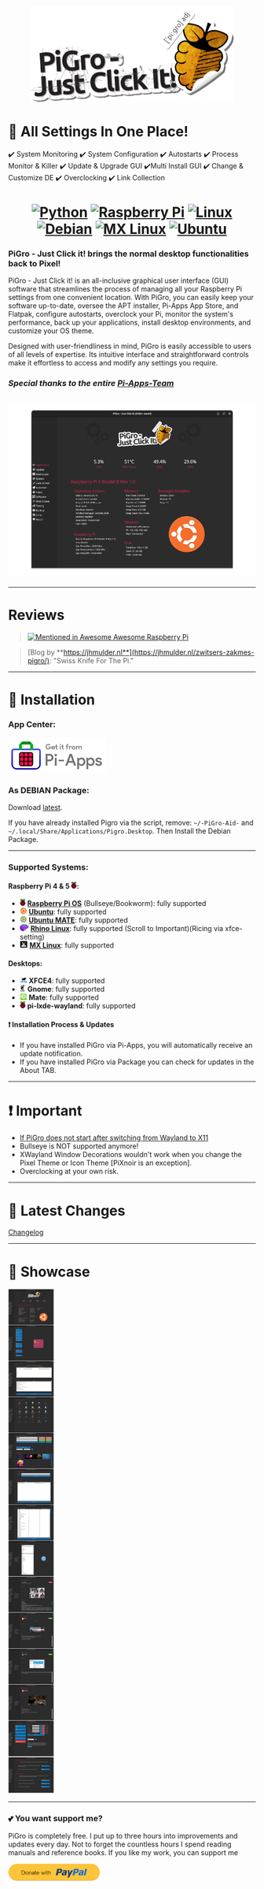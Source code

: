 <div align="center">
  <img src="https://github.com/actionschnitzel/tingsandstuff/raw/main/9/proglogo.png" alt="Bildbeschreibung">
</div>

# :bento: All Settings In One Place!

:heavy_check_mark: System Monitoring :heavy_check_mark: System Configuration :heavy_check_mark: Autostarts :heavy_check_mark: Process Monitor & Killer
:heavy_check_mark: Update & Upgrade GUI :heavy_check_mark:Multi Install GUI :heavy_check_mark: Change & Customize DE :heavy_check_mark: Overclocking
:heavy_check_mark: Link Collection

<h1 align="center">
  <a href="https://example.com/python"><img src="https://img.shields.io/badge/python-3670A0?style=for-the-badge&logo=python&logoColor=ffdd54" alt="Python"></a>
  <a href="https://example.com/raspberry-pi"><img src="https://img.shields.io/badge/-RaspberryPi-C51A4A?style=for-the-badge&logo=Raspberry-Pi" alt="Raspberry Pi"></a>
  <a href="https://example.com/linux"><img src="https://img.shields.io/badge/Linux-FCC624?style=for-the-badge&logo=linux&logoColor=black" alt="Linux"></a>
  <a href="https://example.com/debian"><img src="https://img.shields.io/badge/Debian-D70A53?style=for-the-badge&logo=debian&logoColor=white" alt="Debian"></a>
  <a href="https://example.com/mx-linux"><img src="https://img.shields.io/badge/-MX%20Linux-%23000000?style=for-the-badge&logo=MXlinux&logoColor=white" alt="MX Linux"></a>
  <a href="https://example.com/ubuntu"><img src="https://img.shields.io/badge/Ubuntu-E95420?style=for-the-badge&logo=ubuntu&logoColor=white" alt="Ubuntu"></a>
</h1>

### PiGro - Just Click it! brings the normal desktop functionalities back to Pixel!

PiGro - Just Click it! is an all-inclusive graphical user interface (GUI) software that streamlines the process of managing all your Raspberry Pi settings from one convenient location. With PiGro, you can easily keep your software up-to-date, oversee the APT installer, Pi-Apps App Store, and Flatpak, configure autostarts, overclock your Pi, monitor the system's performance, back up your applications, install desktop environments, and customize your OS theme.

Designed with user-friendliness in mind, PiGro is easily accessible to users of all levels of expertise. Its intuitive interface and straightforward controls make it effortless to access and modify any settings you require.


### **_Special thanks to the entire [Pi-Apps-Team](https://github.com/Botspot/pi-apps)_**

## ![HEADER2](https://github.com/actionschnitzel/tingsandstuff/blob/main/pigro_24_gihub.png?raw=true)

---

# Reviews
> [![Mentioned in Awesome Awesome Raspberry Pi](https://awesome.re/mentioned-badge-flat.svg)](https://github.com//thibmaek/awesome-raspberry-pi?tab=readme-ov-file)


> [Blog by **https://jhmulder.nl**](https://jhmulder.nl/zwitsers-zakmes-pigro/): "Swiss Knife For The Pi."

---

# :floppy_disk: Installation

### App Center:

[![badge](https://github.com/Botspot/pi-apps/blob/master/icons/badge-light.png?raw=true)](https://github.com/Botspot/pi-apps)

### As DEBIAN Package:

Download [latest](https://github.com/actionschnitzel/PiGro-Aid-/releases).

If you have already installed Pigro via the script, remove: `~/-PiGro-Aid-` and `~/.local/Share/Applications/Pigro.Desktop`. Then Install the Debian Package.

---

### Supported Systems:

#### Raspberry Pi 4 & 5 <img src="https://raw.githubusercontent.com/actionschnitzel/PiGro-Aid-/data/Distros/Raspberry_Pi_Logo.svg" height="14">:

- <img src="https://raw.githubusercontent.com/actionschnitzel/PiGro-Aid-/data/Distros/Raspberry_Pi_Logo.svg" height="14"> [**Raspberry Pi OS**](https://www.raspberrypi.com/software/operating-systems/) (Bullseye/Bookworm): <span style="color:var(--success-dark);">fully supported</span>
- <img src="https://raw.githubusercontent.com/actionschnitzel/PiGro-Aid-/data/Distros/UbuntuCoF.svg" height="14"> [**Ubuntu**](https://ubuntu.com/download/raspberry-pi): <span style="color:var(--success-dark);">fully supported</span>
- <img src="https://raw.githubusercontent.com/actionschnitzel/PiGro-Aid-/data/Distros/Ubuntu_MATE_rondel_logo.svg" height="14"> [**Ubuntu MATE**](https://ubuntu-mate.org/download/): <span style="color:var(--warn-dark);">fully supported</span>
- <img src="https://raw.githubusercontent.com/actionschnitzel/tingsandstuff/f903f9ce59da1419b02664fd416e546cb66e7793/rhino.svg" height="14"> [**Rhino Linux**](https://rhinolinux.org/): <span style="color:var(--warn-dark);">fully supported (Scroll to Important)(Ricing via xfce-setting)</span>
- <img src="https://raw.githubusercontent.com/actionschnitzel/PiGro-Aid-/data/Distros/MX_Linux_logo.svg" height="14"> [**MX Linux**](https://mxlinux.org/): <span style="color:var(--warn-dark);">fully supported</span>

#### Desktops:

- <img src="https://raw.githubusercontent.com/actionschnitzel/PiGro-Aid-/data/Distros/Xfce_logo.svg" height="14"> **XFCE4**: <span style="color:var(--warn-dark);">fully supported</span>
- <img src="https://raw.githubusercontent.com/actionschnitzel/PiGro-Aid-/data/Distros/Gnomelogo.svg" height="14"> **Gnome**: <span style="color:var(--warn-dark);">fully supported</span>
- <img src="https://raw.githubusercontent.com/actionschnitzel/PiGro-Aid-/data/Distros/Mate-logo.svg" height="14"> **Mate**: <span style="color:var(--warn-dark);">fully supported</span>
- <img src="https://raw.githubusercontent.com/actionschnitzel/PiGro-Aid-/data/Distros/Raspberry_Pi_Logo.svg" height="14"> **pi-lxde-wayland**: <span style="color:var(--warn-dark);">fully supported</span>

#### :exclamation: Installation Process & Updates

- If you have installed PiGro via Pi-Apps, you will automatically receive an update notification.
- If you have installed PiGro via Package you can check for updates in the About TAB.

---

# :exclamation: Important

- [If PiGro does not start after switching from Wayland to X11](https://github.com/actionschnitzel/PiGro-Aid-/issues/84)
- Bullseye is NOT supported anymore!
- XWayland Window Decorations wouldn't work when you change the Pixel Theme or Icon Theme [PiXnoir is an exception].
- Overclocking at your own risk.

---

# :hamburger: Latest Changes

[Changelog](https://github.com/actionschnitzel/PiGro-Aid-/wiki/Change-Log)

---

# :doughnut: Showcase

![GUI](https://github.com/actionschnitzel/tingsandstuff/blob/main/24_showcase.png?raw=true)

---

### :two_hearts: You want support me?

PiGro is completely free. I put up to three hours into improvements and updates every day. Not to forget the countless hours I spend reading manuals and reference books. If you like my work, you can support me

[![badge](https://github.com/actionschnitzel/tingsandstuff/blob/main/PayPal_donation.png?raw=true)](https://www.paypal.com/paypalme/actionschnitzel)
